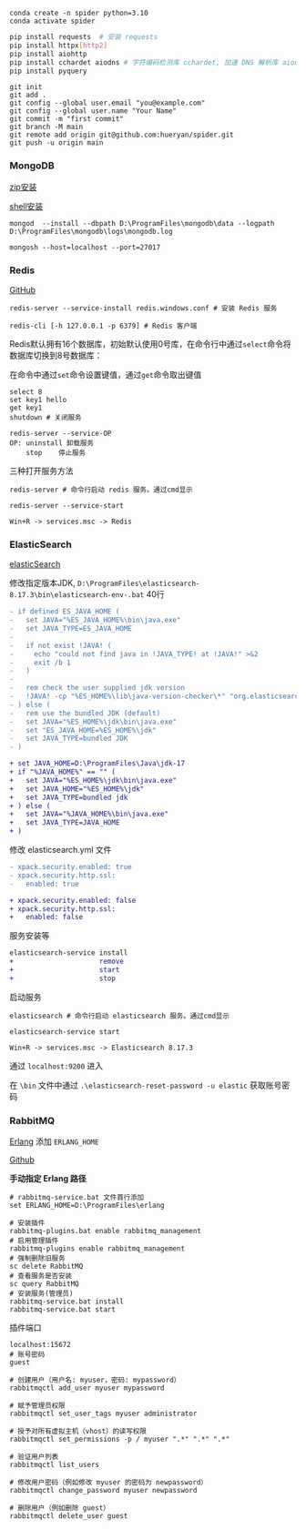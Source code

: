 ```shell
conda create -n spider python=3.10
conda activate spider
```

```bash
pip install requests  # 安装 requests
pip install httpx[http2]
pip install aiohttp
pip install cchardet aiodns # 字符编码检测库 cchardet, 加速 DNS 解析库 aiodns
pip install pyquery 
```







```shell
git init 
git add .
git config --global user.email "you@example.com"
git config --global user.name "Your Name"
git commit -m "first commit"
git branch -M main
git remote add origin git@github.com:hueryan/spider.git
git push -u origin main
```



### MongoDB 

[zip安装](https://www.mongodb.com/try/download/community-kubernetes-operator) 

[shell安装](https://www.mongodb.com/try/download/shell) 

```
mongod  --install --dbpath D:\ProgramFiles\mongodb\data --logpath D:\ProgramFiles\mongodb\logs\mongodb.log

mongosh --host=localhost --port=27017
```



### Redis

[GitHub](https://github.com/MicrosoftArchive/redis/releases) 

```shell
redis-server --service-install redis.windows.conf # 安装 Redis 服务

redis-cli [-h 127.0.0.1 -p 6379] # Redis 客户端
```

Redis默认拥有16个数据库，初始默认使用0号库，在命令行中通过`select`命令将数据库切换到8号数据库：

在命令中通过`set`命令设置键值，通过`get`命令取出键值

```shell
select 8
set key1 hello
get key1
shutdown # 关闭服务

redis-server --service-OP
OP: uninstall 卸载服务
    stop	停止服务
```

三种打开服务方法

```shell
redis-server # 命令行启动 redis 服务。通过cmd显示

redis-server --service-start

Win+R -> services.msc -> Redis 
```

### **ElasticSearch**

[elasticSearch](https://www.elastic.co/cn/downloads/past-releases#elasticsearch) 

修改指定版本JDK, `D:\ProgramFiles\elasticsearch-8.17.3\bin\elasticsearch-env-.bat` 40行

```diff
- if defined ES_JAVA_HOME (
-   set JAVA="%ES_JAVA_HOME%\bin\java.exe"
-   set JAVA_TYPE=ES_JAVA_HOME
- 
-   if not exist !JAVA! (
-     echo "could not find java in !JAVA_TYPE! at !JAVA!" >&2
-     exit /b 1
-   )
- 
-   rem check the user supplied jdk version
-   !JAVA! -cp "%ES_HOME%\lib\java-version-checker\*" "org.elasticsearch.tools.java_version_checker.JavaVersionChecker" || exit /b 1
- ) else (
-   rem use the bundled JDK (default)
-   set JAVA="%ES_HOME%\jdk\bin\java.exe"
-   set "ES_JAVA_HOME=%ES_HOME%\jdk"
-   set JAVA_TYPE=bundled JDK
- )

+ set JAVA_HOME=D:\ProgramFiles\Java\jdk-17
+ if "%JAVA_HOME%" == "" (
+   set JAVA="%ES_HOME%\jdk\bin\java.exe"
+   set JAVA_HOME="%ES_HOME%\jdk"
+   set JAVA_TYPE=bundled jdk
+ ) else (
+   set JAVA="%JAVA_HOME%\bin\java.exe"
+   set JAVA_TYPE=JAVA_HOME
+ )
```

修改 elasticsearch.yml 文件

```diff
- xpack.security.enabled: true
- xpack.security.http.ssl:
-   enabled: true

+ xpack.security.enabled: false
+ xpack.security.http.ssl:
+   enabled: false
```

服务安装等

```diff
elasticsearch-service install
+                     remove
+					  start
+					  stop
```

启动服务

```shell
elasticsearch # 命令行启动 elasticsearch 服务。通过cmd显示

elasticsearch-service start

Win+R -> services.msc -> Elasticsearch 8.17.3
```

通过 `localhost:9200` 进入

在 `\bin` 文件中通过 `.\elasticsearch-reset-password -u elastic` 获取账号密码

### RabbitMQ

[Erlang](https://github.com/erlang/otp/releases) 添加 `ERLANG_HOME` 

[Github](https://github.com/rabbitmq/rabbitmq-server/releases/tag/v4.0.7) 

**手动指定 Erlang 路径**

```shell
# rabbitmq-service.bat 文件首行添加
set ERLANG_HOME=D:\ProgramFiles\erlang
```



```shell
# 安装插件
rabbitmq-plugins.bat enable rabbitmq_management
# 启用管理插件
rabbitmq-plugins enable rabbitmq_management
# 强制删除旧服务
sc delete RabbitMQ
# 查看服务是否安装
sc query RabbitMQ
# 安装服务(管理员)
rabbitmq-service.bat install
rabbitmq-service.bat start
```

插件端口

```shell
localhost:15672
# 账号密码
guest
```

```shell
# 创建用户（用户名: myuser，密码: mypassword）
rabbitmqctl add_user myuser mypassword

# 赋予管理员权限
rabbitmqctl set_user_tags myuser administrator

# 授予对所有虚拟主机（vhost）的读写权限
rabbitmqctl set_permissions -p / myuser ".*" ".*" ".*"

# 验证用户列表
rabbitmqctl list_users

# 修改用户密码（例如修改 myuser 的密码为 newpassword）
rabbitmqctl change_password myuser newpassword

# 删除用户（例如删除 guest）
rabbitmqctl delete_user guest
```

